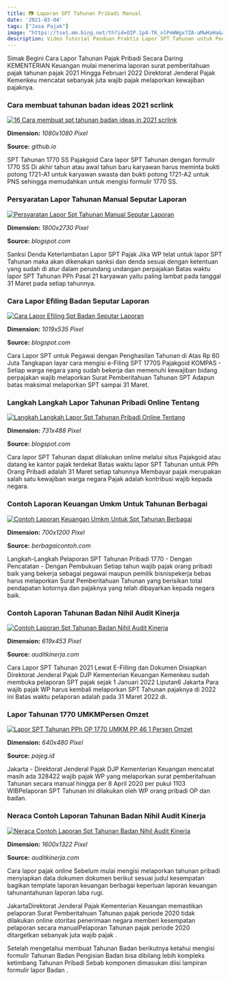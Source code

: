 ```yaml
---
title: 📷 Laporan SPT Tahunan Pribadi Manual
date: '2021-03-04'
tags: ["Jasa Pajak"]
image: "https://tse1.mm.bing.net/th?id=OIP.1p4-TK_nlPeWWgx7ZA-aMwHaHa&amp;pid=15.1"
description: Video Tutorial Panduan Praktis Lapor SPT Tahunan untuk Pedagang Eceran 2021 Kesimpulan Tanggal 31 Maret 2022 merupakan batas akhir pelaporan SPT Tahunan Oran
---
```




Simak Begini Cara Lapor Tahunan Pajak Pribadi Secara Daring KEMENTERIAN Keuangan mulai menerima laporan surat pemberitahuan pajak tahunan pajak 2021 Hingga Februari 2022 Direktorat Jenderal Pajak Kemenkeu mencatat sebanyak juta wajib pajak melaporkan kewajiban pajaknya.



### Cara membuat tahunan badan ideas 2021 scrlink

[![16 Cara membuat spt tahunan badan ideas in 2021  scrlink](https://i.pinimg.com/originals/62/55/28/625528b3104ca37cf31e98abf6a2fbda.jpg)](https://i.pinimg.com/originals/62/55/28/625528b3104ca37cf31e98abf6a2fbda.jpg)


**Dimension:** _1080x1080 Pixel_ 

**Source:** _github.io_ 


SPT Tahunan 1770 SS Pajakgoid Cara lapor SPT Tahunan dengan formulir 1770 SS Di akhir tahun atau awal tahun baru karyawan harus meminta bukti potong 1721-A1 untuk karyawan swasta dan bukti potong 1721-A2 untuk PNS sehingga memudahkan untuk mengisi formulir 1770 SS.


### Persyaratan Lapor Tahunan Manual Seputar Laporan

[![Persyaratan Lapor Spt Tahunan Manual  Seputar Laporan](https://assets-a1.kompasiana.com/items/album/2016/04/15/djp-online-57106e1ee022bd1b05681367.jpg)](https://assets-a1.kompasiana.com/items/album/2016/04/15/djp-online-57106e1ee022bd1b05681367.jpg)


**Dimension:** _1800x2730 Pixel_ 

**Source:** _blogspot.com_ 


Sanksi Denda Keterlambatan Lapor SPT Pajak Jika WP telat untuk lapor SPT Tahunan maka akan dikenakan sanksi dan denda sesuai dengan ketentuan yang sudah di atur dalam perundang undangan perpajakan Batas waktu lapor SPT Tahunan PPh Pasal 21 karyawan yaitu paling lambat pada tanggal 31 Maret pada setiap tahunnya.


### Cara Lapor Efiling Badan Seputar Laporan

[![Cara Lapor Efiling Spt Badan  Seputar Laporan](https://3.bp.blogspot.com/-QoAoE-NndfU/XD6BmpExwqI/AAAAAAAADLg/yxExJO67DNgGNeExBcokOBty2hjtyfVoQCLcBGAs/w1200-h630-p-k-no-nu/e-filing%2B1770%2BSS.jpg)](https://3.bp.blogspot.com/-QoAoE-NndfU/XD6BmpExwqI/AAAAAAAADLg/yxExJO67DNgGNeExBcokOBty2hjtyfVoQCLcBGAs/w1200-h630-p-k-no-nu/e-filing%2B1770%2BSS.jpg)


**Dimension:** _1019x535 Pixel_ 

**Source:** _blogspot.com_ 


Cara Lapor SPT untuk Pegawai dengan Penghasilan Tahunan di Atas Rp 60 Juta Tangkapan layar cara mengisi e-Filing SPT 1770S Pajakgoid KOMPAS - Setiap warga negara yang sudah bekerja dan memenuhi kewajiban bidang perpajakan wajib melaporkan Surat Pemberitahuan Tahunan SPT Adapun batas maksimal melaporkan SPT sampai 31 Maret.


### Langkah Langkah Lapor Tahunan Pribadi Online Tentang 

[![Langkah Langkah Lapor Spt Tahunan Pribadi Online  Tentang ](https://kabarriau.com/image/foto_berita/1028eebe1a55b63292229a048547550f.jpg)](https://kabarriau.com/image/foto_berita/1028eebe1a55b63292229a048547550f.jpg)


**Dimension:** _731x488 Pixel_ 

**Source:** _blogspot.com_ 


Cara lapor SPT Tahunan dapat dilakukan online melalui situs Pajakgoid atau datang ke kantor pajak terdekat Batas waktu lapor SPT Tahunan untuk PPh Orang Pribadi adalah 31 Maret setiap tahunnya Membayar pajak merupakan salah satu kewajiban warga negara Pajak adalah kontribusi wajib kepada negara.


### Contoh Laporan Keuangan Umkm Untuk Tahunan Berbagai 

[![Contoh Laporan Keuangan Umkm Untuk Spt Tahunan  Berbagai ](https://sleekr.co/wp-content/uploads/2017/08/Laporan-Arus-Kas.png)](https://sleekr.co/wp-content/uploads/2017/08/Laporan-Arus-Kas.png)


**Dimension:** _700x1200 Pixel_ 

**Source:** _berbagaicontoh.com_ 


Langkah-Langkah Pelaporan SPT Tahunan Pribadi 1770 - Dengan Pencatatan - Dengan Pembukuan Setiap tahun wajib pajak orang pribadi baik yang bekerja sebagai pegawai maupun pemilik bisnispekerja bebas harus melaporkan Surat Pemberitahuan Tahunan yang berisikan total pendapatan kotornya dan pajaknya yang telah dibayarkan kepada negara baik.


### Contoh Laporan Tahunan Badan Nihil Audit Kinerja

[![Contoh Laporan Spt Tahunan Badan Nihil  Audit Kinerja](https://epajak.org/wp-content/uploads/sites/44/2016/03/Bukti-Potong-PPh-21-1721-A2.jpg)](https://epajak.org/wp-content/uploads/sites/44/2016/03/Bukti-Potong-PPh-21-1721-A2.jpg)


**Dimension:** _619x453 Pixel_ 

**Source:** _auditkinerja.com_ 


Cara Lapor SPT Tahunan 2021 Lewat E-Filling dan Dokumen Disiapkan Direktorat Jenderal Pajak DJP Kementerian Keuangan Kemenkeu sudah membuka pelaporan SPT pajak sejak 1 Januari 2022 Liputan6 Jakarta Para wajib pajak WP harus kembali melaporkan SPT Tahunan pajaknya di 2022 ini Batas waktu pelaporan adalah pada 31 Maret 2022 di.


### Lapor Tahunan 1770 UMKMPersen Omzet 

[![Lapor  SPT Tahunan PPh OP 1770 UMKM PP 46 1 Persen Omzet ](https://2.bp.blogspot.com/-pQm2xawZ50A/Wo7kRbTmTJI/AAAAAAAABT0/9eZcEUuRJCID9E6Leg9YeFemFWLVUpX9gCLcBGAs/s640/Cetak%2BSPT%2BTahunan%2BPPh%2B1770%2BPP%2B46%2Bexcel%2BPLg%2B%2B%25285%2529.PNG)](https://2.bp.blogspot.com/-pQm2xawZ50A/Wo7kRbTmTJI/AAAAAAAABT0/9eZcEUuRJCID9E6Leg9YeFemFWLVUpX9gCLcBGAs/s640/Cetak%2BSPT%2BTahunan%2BPPh%2B1770%2BPP%2B46%2Bexcel%2BPLg%2B%2B%25285%2529.PNG)


**Dimension:** _640x480 Pixel_ 

**Source:** _pajeg.id_ 


Jakarta - Direktorat Jenderal Pajak DJP Kementerian Keuangan mencatat masih ada 328422 wajib pajak WP yang melaporkan surat pemberitahuan Tahunan secara manual hingga per 8 April 2020 per pukul 1103 WIBPelaporan SPT Tahunan ini dilakukan oleh WP orang pribadi OP dan badan.


### Neraca Contoh Laporan Tahunan Badan Nihil Audit Kinerja

[![Neraca Contoh Laporan Spt Tahunan Badan Nihil  Audit Kinerja](https://2.bp.blogspot.com/-KveIzKCN0dc/WqSMVNAID9I/AAAAAAAAJ7w/O6MgMHgMdDwYCxTgq0SCP3FWju069TDwwCLcBGAs/s1600/SPTKu.jpg)](https://2.bp.blogspot.com/-KveIzKCN0dc/WqSMVNAID9I/AAAAAAAAJ7w/O6MgMHgMdDwYCxTgq0SCP3FWju069TDwwCLcBGAs/s1600/SPTKu.jpg)


**Dimension:** _1600x1322 Pixel_ 

**Source:** _auditkinerja.com_ 



Cara lapor pajak online Sebelum mulai mengisi melaporkan tahunan pribadi menyiapkan data dokumen dokumen berikut sesuai judul kesempatan bagikan template laporan keuangan berbagai keperluan laporan keuangan tahunantahunan laporan laba rugi.


JakartaDirektorat Jenderal Pajak Kementerian Keuangan memastikan pelaporan Surat Pemberitahuan Tahunan pajak periode 2020 tidak dilakukan online otoritas penerimaan negara memberi kesempatan pelaporan secara manualPelaporan Tahunan pajak periode 2020 ditargetkan sebanyak juta wajib pajak .


Setelah mengetahui membuat Tahunan Badan berikutnya ketahui mengisi formulir Tahunan Badan Pengisian Badan bisa dibilang lebih kompleks ketimbang Tahunan Pribadi Sebab komponen dimasukan diisi lampiran formulir lapor Badan .




